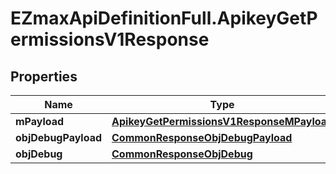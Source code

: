 # EZmaxApiDefinitionFull.ApikeyGetPermissionsV1Response

## Properties

Name | Type | Description | Notes
------------ | ------------- | ------------- | -------------
**mPayload** | [**ApikeyGetPermissionsV1ResponseMPayload**](ApikeyGetPermissionsV1ResponseMPayload.md) |  | 
**objDebugPayload** | [**CommonResponseObjDebugPayload**](CommonResponseObjDebugPayload.md) |  | [optional] 
**objDebug** | [**CommonResponseObjDebug**](CommonResponseObjDebug.md) |  | [optional] 


